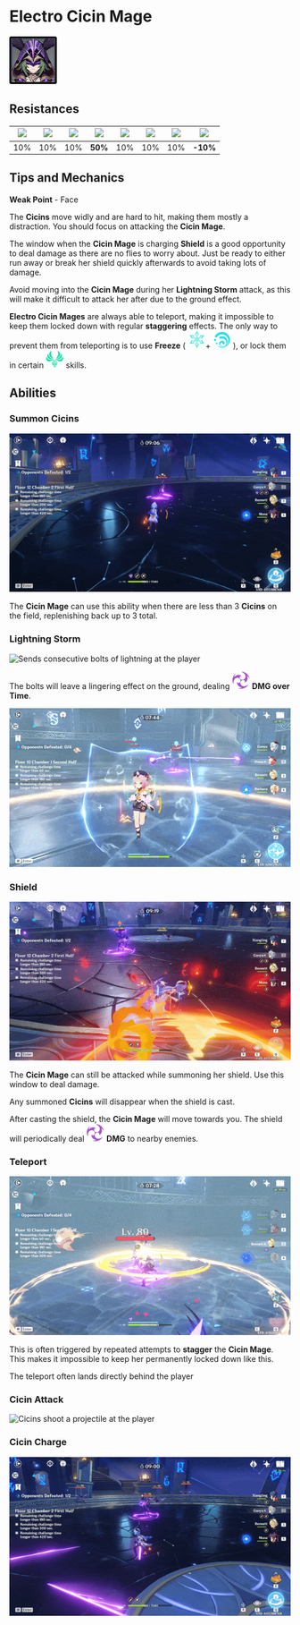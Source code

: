 # Electro Cicin Mage

![](../../.gitbook/assets/cicin-mage-electro-.jpg)

## Resistances

| ​​![](https://firebasestorage.googleapis.com/v0/b/gitbook-28427.appspot.com/o/assets%2F-MVAGyyACcSzyzfmgy7f%2Fsync%2F485abc41b72e4fb75fd6cf1b2c21d83a5da9a05c.png?generation=1615182625871961&alt=media) | ​​![](https://firebasestorage.googleapis.com/v0/b/gitbook-28427.appspot.com/o/assets%2F-MVAGyyACcSzyzfmgy7f%2Fsync%2F1a9d730812988c6cd8678f117630d179f689cee0.png?generation=1615182626544397&alt=media) | ​​![](https://firebasestorage.googleapis.com/v0/b/gitbook-28427.appspot.com/o/assets%2F-MVAGyyACcSzyzfmgy7f%2Fsync%2Fe0472b52c548a7162a648c191cad9b7bbdf4498b.png?generation=1615182626170812&alt=media) | ​​![](https://firebasestorage.googleapis.com/v0/b/gitbook-28427.appspot.com/o/assets%2F-MVAGyyACcSzyzfmgy7f%2Fsync%2Fa8efded210241d0c6764e2819b9c750deff8a6d4.png?generation=1615182626278065&alt=media) | ​​![](https://firebasestorage.googleapis.com/v0/b/gitbook-28427.appspot.com/o/assets%2F-MVAGyyACcSzyzfmgy7f%2Fsync%2F68e4777d7c38eb974be29d8260b1f52709a44a26.png?generation=1615182625284983&alt=media) | ​​![](https://firebasestorage.googleapis.com/v0/b/gitbook-28427.appspot.com/o/assets%2F-MVAGyyACcSzyzfmgy7f%2Fsync%2Fcb0b6d83e3899b9d4310fb78ce58ccad28b8c839.png?generation=1615182626007947&alt=media) | ​​![](https://firebasestorage.googleapis.com/v0/b/gitbook-28427.appspot.com/o/assets%2F-MVAGyyACcSzyzfmgy7f%2Fsync%2F347363c813f76f26b0c6c74df49012812f9fe690.png?generation=1615182625760905&alt=media) | ​​![](https://firebasestorage.googleapis.com/v0/b/gitbook-28427.appspot.com/o/assets%2F-MVAGyyACcSzyzfmgy7f%2Fsync%2F7db8ec0e8a47656e2367909ab5d65aa19effb930.png?generation=1615182626144273&alt=media) |
| :---: | :---: | :---: | :---: | :---: | :---: | :---: | :---: |
| 10% | 10% | 10% | **50%** | 10% | 10% | 10% | **-10%** |

## Tips and Mechanics

**Weak Point** - Face

The **Cicins** move widly and are hard to hit, making them mostly a distraction. You should focus on attacking the **Cicin Mage**.

The window when the **Cicin Mage** is charging **Shield** is a good opportunity to deal damage as there are no flies to worry about. Just be ready to either run away or break her shield quickly afterwards to avoid taking lots of damage.

Avoid moving into the **Cicin Mage** during her **Lightning Storm** attack, as this will make it difficult to attack her after due to the ground effect.

**Electro Cicin Mages** are always able to teleport, making it impossible to keep them locked down with regular **staggering** effects. The only way to prevent them from teleporting is to use **Freeze** \( ![](../../.gitbook/assets/cryo_small.png)+ ![](../../.gitbook/assets/hydro_small.png) \), or lock them in certain ![](../../.gitbook/assets/anemo_small.png) skills.

## Abilities

### Summon Cicins

![Summons 3 Cicins ](../../.gitbook/assets/cicin_summon%20%281%29.gif)

The **Cicin Mage** can use this ability when there are less than 3 **Cicins** on the field, replenishing back up to 3 total.

### Lightning Storm

![Sends consecutive bolts of lightning at the player](../../.gitbook/assets/cicin_lightning.gif)

The bolts will leave a lingering effect on the ground, dealing ![](../../.gitbook/assets/electro_small.png) **DMG over Time**.

![Occasionally the attack is a single bolt](../../.gitbook/assets/cicin_lightning_single.gif)

### Shield

![Summons a protective shield that damages nearby enemies \(2x speed\)](../../.gitbook/assets/cicin_shield%20%281%29.gif)

The **Cicin Mage** can still be attacked while summoning her shield. Use this window to deal damage.

Any summoned **Cicins** will disappear when the shield is cast.

After casting the shield, the **Cicin Mage** will move towards you. The shield will periodically deal ![](../../.gitbook/assets/electro_small.png) **DMG** to nearby enemies.

### Teleport

![Cicin Mage teleports to avoid an attack](../../.gitbook/assets/cicin_teleport%20%281%29.gif)

This is often triggered by repeated attempts to **stagger** the **Cicin Mage**. This makes it impossible to keep her permanently locked down like this.

The teleport often lands directly behind the player

### Cicin Attack

![Cicins shoot a projectile at the player](../../.gitbook/assets/cicin_attack%20%281%29.gif)

### Cicin Charge

![Cicins charge at the player one at a time](../../.gitbook/assets/cicin_charge.gif)

